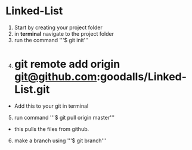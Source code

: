 # Linked-List


1. Start by creating your project folder
2. in **terminal** navigate to the project folder
3. run the command '''$ git init'''
4. # git remote add origin git@github.com:goodalls/Linked-List.git 
  - Add this to your git in terminal
5. run command '''$ git pull origin master'''
  - this pulls the files from github.
6. make a branch using '''$ git branch'''

